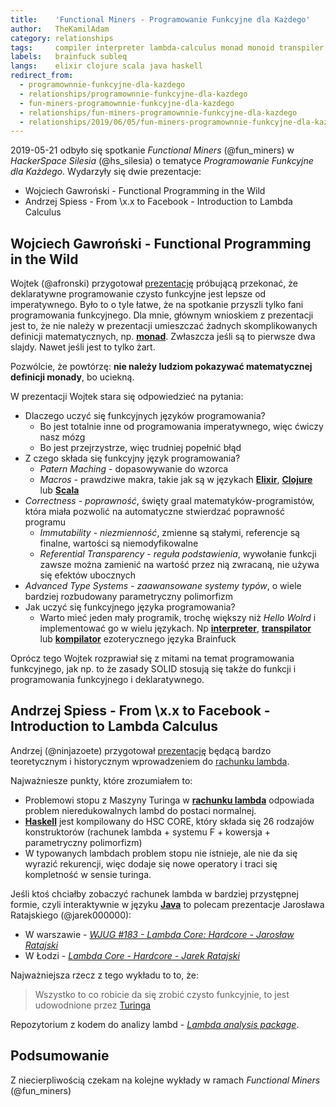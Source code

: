 ```yaml
---
title:    'Functional Miners - Programowanie Funkcyjne dla Każdego'
author:   TheKamilAdam
category: relationships
tags:     compiler interpreter lambda-calculus monad monoid transpiler
labels:   brainfuck subleq
langs:    elixir clojure scala java haskell
redirect_from:
  - programownnie-funkcyjne-dla-kazdego
  - relationships/programownnie-funkcyjne-dla-kazdego
  - fun-miners-programownnie-funkcyjne-dla-kazdego
  - relationships/fun-miners-programownnie-funkcyjne-dla-kazdego
  - relationships/2019/06/05/fun-miners-programownnie-funkcyjne-dla-kazdego.html
---
```


2019-05-21 odbyło się spotkanie *Functional Miners* (@fun_miners)
w *HackerSpace Silesia* (@hs_silesia)
o tematyce *Programowanie Funkcyjne dla Każdego*.
Wydarzyły się dwie prezentacje:
* Wojciech Gawroński - Functional Programming in the Wild
* Andrzej Spiess - From \x.x to Facebook - Introduction to Lambda Calculus

## Wojciech Gawroński - Functional Programming in the Wild

Wojtek (@afronski) przygotował [prezentację](<https://youtu.be/mn4Dg1iYfPg>)
próbującą przekonać,
że deklaratywne programowanie czysto funkcyjne jest lepsze od imperatywnego.
Było to o tyle łatwe,
że na spotkanie przyszli tylko fani programowania funkcyjnego.
Dla mnie,
głównym wnioskiem z prezentacji jest to,
że nie należy w prezentacji umieszczać żadnych skomplikowanych definicji matematycznych,
np. **[monad]**.
Zwłaszcza jeśli są to pierwsze dwa slajdy.
Nawet jeśli jest to tylko żart.

Pozwólcie, że powtórzę: **nie należy ludziom pokazywać matematycznej definicji monady**, bo uciekną.

W prezentacji Wojtek stara się odpowiedzieć na pytania:
* Dlaczego uczyć się funkcyjnych języków programowania?
  * Bo jest totalnie inne od programowania imperatywnego, więc ćwiczy nasz mózg
  * Bo jest przejrzystrze, więc trudniej popełnić błąd
* Z czego składa się funkcyjny język programowania?
  * *Patern Maching* - dopasowywanie do wzorca
  * *Macros* - prawdziwe makra,
takie jak są w językach **[Elixir]**, **[Clojure]** lub **[Scala]**
* *Correctness* - *poprawność*, święty graal matematyków-programistów,
  która miała pozwolić na automatyczne stwierdzać poprawność programu
    * *Immutability* - *niezmienność*, zmienne są stałymi,
    referencje są finalne,
    wartości są niemodyfikowalne
    * *Referential Transparency* - *reguła podstawienia*,
wywołanie funkcji zawsze można zamienić na wartość przez nią zwracaną,
    nie używa się efektów ubocznych
* *Advanced Type Systems* - *zaawansowane systemy typów*,
    o wiele bardziej rozbudowany parametryczny polimorfizm
* Jak uczyć się funkcyjnego języka programowania?
  * Warto mieć jeden mały programik,
  trochę większy niż *Hello Wolrd* i implementować go w wielu językach.
Np **[interpreter]**, **[transpilator]** lub **[kompilator]** ezoterycznego języka Brainfuck

Oprócz tego Wojtek rozprawiał się z mitami na temat programowania funkcyjnego,
jak np. to że zasady SOLID stosują się także do funkcji i programowania funkcyjnego i deklaratywnego.

## Andrzej Spiess - From \x.x to Facebook - Introduction to Lambda Calculus

Andrzej (@ninjazoete) przygotował [prezentację](<https://youtu.be/nZuOyQalVW4>)
będącą bardzo teoretycznym i historycznym wprowadzeniem do [rachunku lambda].

Najważniesze punkty, które zrozumiałem to:
* Problemowi stopu z Maszyny Turinga w **[rachunku lambda]** odpowiada problem nieredukowalnych lambd do postaci normalnej.
* **[Haskell]** jest kompilowany do HSC CORE,
który składa się 26 rodzajów konstruktorów (rachunek lambda + systemu F + kowersja + parametryczny polimorfizm)
* W typowanych lambdach problem stopu nie istnieje,
ale nie da się wyrazić rekurencji,
więc dodaje się nowe operatory i traci się kompletność w sensie turinga.

Jeśli ktoś chciałby zobaczyć rachunek lambda w bardziej przystępnej formie,
czyli interaktywnie w języku **[Java]** to polecam prezentacje Jarosława Ratajskiego (@jarek000000):
* W warszawie - *[WJUG #183 - Lambda Core: Hardcore - Jarosław Ratajski](<https://youtu.be/3GJpyHwzuh0>)*
* W Łodzi - *[Lambda Core - Hardcore - Jarek Ratajski](<https://youtu.be/TYAjT3GQHP4>)*

Najważniejsza rzecz z tego wykładu to to, że:
> Wszystko to co robicie da się zrobić czysto funkcyjnie,
to jest udowodnione przez [Turinga](<https://pl.wikipedia.org/wiki/Alan_Turing>)

Repozytorium z kodem do analizy lambd - *[Lambda analysis package](<https://github.com/jarekratajski/badlam>)*.

## Podsumowanie

Z niecierpliwością czekam na kolejne wykłady w ramach *Functional Miners* (@fun_miners)

[Clojure]:         /langs/clojure
[Elixir]:          /langs/elixir
[Haskell]:         /langs/haskell
[Java]:            /langs/java
[Scala]:           /langs/scala

[kompilator]:      /tags/compiler
[interpreter]:     /tags/interpreter
[rachunku lambda]: /tags/lambda-calculus
[monad]:           /tags/monad
[transpilator]:    /tags/transpiler

